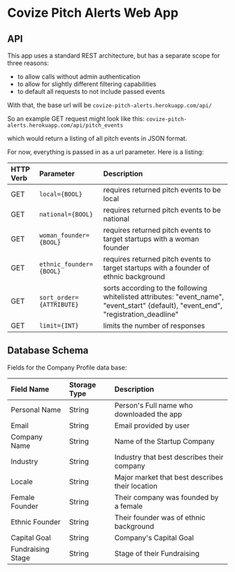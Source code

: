 # Covize Pitch Alerts Web App

## API

This app uses a standard REST architecture, but has a separate scope for three reasons:

* to allow calls without admin authentication
* to allow for slightly different filtering capabilities
* to default all requests to not include passed events

With that, the base url will be `covize-pitch-alerts.herokuapp.com/api/`

So an example GET request might look like this: `covize-pitch-alerts.herokuapp.com/api/pitch_events`

which would return a listing of all pitch events in JSON format.

For now, everything is passed in as a url parameter.  Here is a listing:

| HTTP Verb | Parameter                  | Description                                                                                                                          |
| :-------- | :------------------------- | :----------------------------------------------------------------------------------------------------------------------------------- |
| GET       | `local={BOOL}`             | requires returned pitch events to be local                                                                                           |
| GET       | `national={BOOL}`          | requires returned pitch events to be national                                                                                        |
| GET       | `woman_founder={BOOL}`     | requires returned pitch events to target startups with a woman founder                                                               |
| GET       | `ethnic_founder={BOOL}`    | requires returned pitch events to target startups with a founder of ethnic background                                                |
| GET       | `sort_order={ATTRIBUTE}`   | sorts according to the following whitelisted attributes: "event_name", "event_start" (default), "event_end", "registration_deadline" |
| GET       | `limit={INT}`              | limits the number of responses                                                                                                       |


## Database Schema

Fields for the Company Profile data base:

| Field Name        | Storage Type | Description                                     |
| :---------------- | :----------- | :---------------------------------------------- |
| Personal Name     | String       | Person's Full name who downloaded the app       |
| Email             | String       | Email provided by user                          |
| Company Name      | String       | Name of the Startup Company                     |
| Industry          | String       | Industry that best describes their company      |
| Locale            | String       | Major market that best describes their location |
| Female Founder    | String       | Their company was founded by a female           |
| Ethnic Founder    | String       | Their founder was of ethnic background          |
| Capital Goal      | String       | Company's Capital Goal                          |
| Fundraising Stage | String       | Stage of their Fundraising                      |
